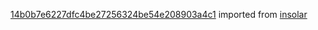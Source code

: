 [14b0b7e6227dfc4be27256324be54e208903a4c1](https://github.com/insolar/insolar/commit/14b0b7e6227dfc4be27256324be54e208903a4c1) imported from [insolar](https://github.com/insolar/insolar)
